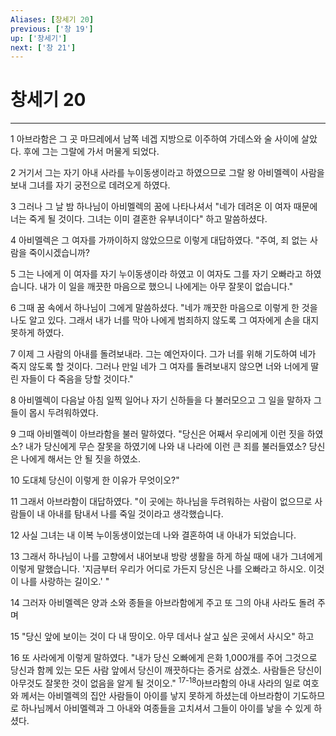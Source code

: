 ```yaml
---
Aliases: [창세기 20]
previous: ['창 19']
up: ['창세기']
next: ['창 21']
---
```

# 창세기 20

***


1 아브라함은 그 곳 마므레에서 남쪽 네겝 지방으로 이주하여 가데스와 술 사이에 살았다. 후에 그는 그랄에 가서 머물게 되었다. 

2 거기서 그는 자기 아내 사라를 누이동생이라고 하였으므로 그랄 왕 아비멜렉이 사람을 보내 그녀를 자기 궁전으로 데려오게 하였다. 

3 그러나 그 날 밤 하나님이 아비멜렉의 꿈에 나타나셔서 "네가 데려온 이 여자 때문에 너는 죽게 될 것이다. 그녀는 이미 결혼한 유부녀이다" 하고 말씀하셨다. 

4 아비멜렉은 그 여자를 가까이하지 않았으므로 이렇게 대답하였다. "주여, 죄 없는 사람을 죽이시겠습니까? 

5 그는 나에게 이 여자를 자기 누이동생이라 하였고 이 여자도 그를 자기 오빠라고 하였습니다. 내가 이 일을 깨끗한 마음으로 했으니 나에게는 아무 잘못이 없습니다." 

6 그때 꿈 속에서 하나님이 그에게 말씀하셨다. "네가 깨끗한 마음으로 이렇게 한 것을 나도 알고 있다. 그래서 내가 너를 막아 나에게 범죄하지 않도록 그 여자에게 손을 대지 못하게 하였다. 

7 이제 그 사람의 아내를 돌려보내라. 그는 예언자이다. 그가 너를 위해 기도하여 네가 죽지 않도록 할 것이다. 그러나 만일 네가 그 여자를 돌려보내지 않으면 너와 너에게 딸린 자들이 다 죽음을 당할 것이다." 

8 아비멜렉이 다음날 아침 일찍 일어나 자기 신하들을 다 불러모으고 그 일을 말하자 그들이 몹시 두려워하였다. 

9 그때 아비멜렉이 아브라함을 불러 말하였다. "당신은 어째서 우리에게 이런 짓을 하였소? 내가 당신에게 무슨 잘못을 하였기에 나와 내 나라에 이런 큰 죄를 불러들였소? 당신은 나에게 해서는 안 될 짓을 하였소. 

10 도대체 당신이 이렇게 한 이유가 무엇이오?" 

11 그래서 아브라함이 대답하였다. "이 곳에는 하나님을 두려워하는 사람이 없으므로 사람들이 내 아내를 탐내서 나를 죽일 것이라고 생각했습니다. 

12 사실 그녀는 내 이복 누이동생이었는데 나와 결혼하여 내 아내가 되었습니다. 

13 그래서 하나님이 나를 고향에서 내어보내 방랑 생활을 하게 하실 때에 내가 그녀에게 이렇게 말했습니다. '지금부터 우리가 어디로 가든지 당신은 나를 오빠라고 하시오. 이것이 나를 사랑하는 길이오.' " 

14 그러자 아비멜렉은 양과 소와 종들을 아브라함에게 주고 또 그의 아내 사라도 돌려 주며 

15 "당신 앞에 보이는 것이 다 내 땅이오. 아무 데서나 살고 싶은 곳에서 사시오" 하고 

16 또 사라에게 이렇게 말하였다. "내가 당신 오빠에게 은화 1,000개를 주어 그것으로 당신과 함께 있는 모든 사람 앞에서 당신이 깨끗하다는 증거로 삼겠소. 사람들은 당신이 아무것도 잘못한 것이 없음을 알게 될 것이오." <sup class="versenum">17-18</sup>아브라함의 아내 사라의 일로 여호와 께서는 아비멜렉의 집안 사람들이 아이를 낳지 못하게 하셨는데 아브라함이 기도하므로 하나님께서 아비멜렉과 그 아내와 여종들을 고치셔서 그들이 아이를 낳을 수 있게 하셨다.

